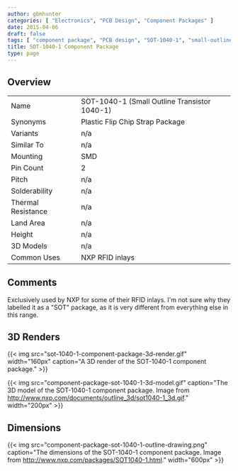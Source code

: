 ```yaml
---
author: gbmhunter
categories: [ "Electronics", "PCB Design", "Component Packages" ]
date: 2015-04-06
draft: false
tags: [ "component package", "PCB design", "SOT-1040-1", "small-outline", "transistor", "RFID" ]
title: SOT-1040-1 Component Package
type: page
---
```


## Overview


<table>
<tbody >
<tr >
<td >Name
</td>

<td >SOT-1040-1 (Small Outline Transistor 1040-1)
</td>
</tr>
<tr >

<td >Synonyms
</td>

<td >Plastic Flip Chip Strap Package


</td>
</tr>
<tr >

<td >Variants
</td>

<td >n/a
</td>
</tr>
<tr >

<td >Similar To
</td>

<td >n/a
</td>
</tr>
<tr >

<td >Mounting
</td>

<td >SMD
</td>
</tr>
<tr >

<td >Pin Count
</td>

<td >2
</td>
</tr>
<tr >

<td >Pitch
</td>

<td >n/a
</td>
</tr>
<tr >

<td >Solderability
</td>

<td >n/a
</td>
</tr>
<tr >

<td >Thermal Resistance
</td>

<td >n/a
</td>
</tr>
<tr >

<td >Land Area
</td>

<td >n/a
</td>
</tr>
<tr >

<td >Height
</td>

<td >n/a
</td>
</tr>
<tr >

<td >3D Models
</td>

<td >n/a
</td>
</tr>
<tr >

<td >Common Uses
</td>

<td >NXP RFID inlays
</td>
</tr>
</tbody>
</table>

## Comments

Exclusively used by NXP for some of their RFID inlays. I'm not sure why they labelled it as a "SOT" package, as it is very different from everything else in this range.

## 3D Renders

{{< img src="sot-1040-1-component-package-3d-render.gif" width="160px" caption="A 3D render of the SOT-1040-1 component package."  >}}

{{< img src="component-package-sot-1040-1-3d-model.gif" caption="The 3D model of the SOT-1040-1 component package. Image from http://www.nxp.com/documents/outline_3d/sot1040-1_3d.gif."  width="200px" >}}

## Dimensions

{{< img src="component-package-sot-1040-1-outline-drawing.png" caption="The dimensions of the SOT-1040-1 component package. Image from http://www.nxp.com/packages/SOT1040-1.html."  width="600px" >}}
